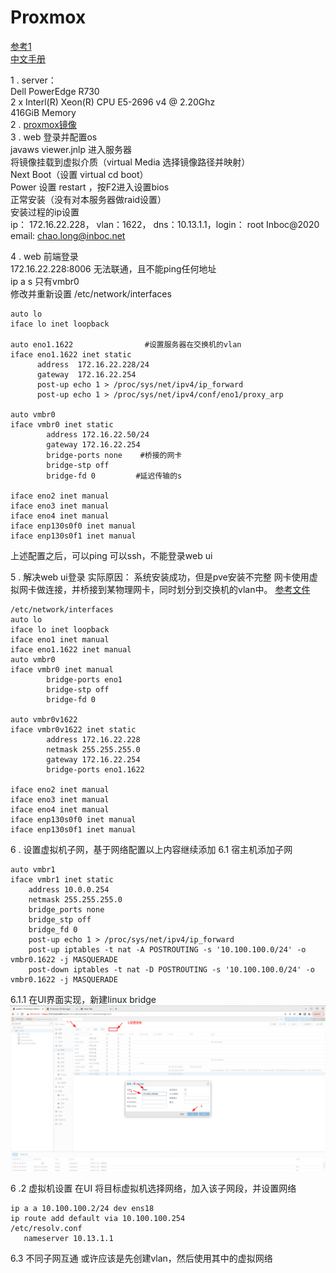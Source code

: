 # Proxmox
[参考1](https://foxi.buduanwang.vip/pve/)  
[中文手册](https://pve-doc-cn.readthedocs.io/zh_CN/latest/index.html)  

1 . server：  
	Dell PowerEdge  R730  
	2 x Interl(R) Xeon(R) CPU E5-2696 v4 @ 2.20Ghz  
	416GiB Memory  
2 .  [proxmox镜像](https://www.proxmox.com/en/downloads/proxmox-virtual-environment/iso)  
3 .  web 登录并配置os  
	 javaws viewer.jnlp 进入服务器  
	 将镜像挂载到虚拟介质（virtual Media  选择镜像路径并映射）  
	 Next Boot（设置 virtual cd boot）  
	 Power  设置 restart ，按F2进入设置bios  
	正常安装（没有对本服务器做raid设置）  
	安装过程的ip设置  
	ip： 172.16.22.228， vlan：1622， dns：10.13.1.1，login： root Inboc@2020  
	email: chao.long@inboc.net  
	
4 . web 前端登录  
	 172.16.22.228:8006 无法联通，且不能ping任何地址  
	 ip a s 只有vmbr0  
	 修改并重新设置 /etc/network/interfaces  
```
auto lo  
iface lo inet loopback  

auto eno1.1622                #设置服务器在交换机的vlan
iface eno1.1622 inet static
      address  172.16.22.228/24
      gateway  172.16.22.254
      post-up echo 1 > /proc/sys/net/ipv4/ip_forward
      post-up echo 1 > /proc/sys/net/ipv4/conf/eno1/proxy_arp

auto vmbr0
iface vmbr0 inet static
        address 172.16.22.50/24
        gateway 172.16.22.254
        bridge-ports none    #桥接的网卡
        bridge-stp off
        bridge-fd 0         #延迟传输的s

iface eno2 inet manual
iface eno3 inet manual
iface eno4 inet manual
iface enp130s0f0 inet manual
iface enp130s0f1 inet manual
```
上述配置之后，可以ping  可以ssh，不能登录web ui

5 . 解决web ui登录
   实际原因：
        系统安装成功，但是pve安装不完整
        网卡使用虚拟网卡做连接，并桥接到某物理网卡，同时划分到交换机的vlan中。
        [参考文件](https://foxi.buduanwang.vip/virtualization/pve/681.html/)
```
/etc/network/interfaces
auto lo
iface lo inet loopback
iface eno1 inet manual
iface eno1.1622 inet manual
auto vmbr0
iface vmbr0 inet manual
        bridge-ports eno1
        bridge-stp off
        bridge-fd 0

auto vmbr0v1622
iface vmbr0v1622 inet static
        address 172.16.22.228
        netmask 255.255.255.0
        gateway 172.16.22.254
        bridge-ports eno1.1622

iface eno2 inet manual
iface eno3 inet manual
iface eno4 inet manual
iface enp130s0f0 inet manual
iface enp130s0f1 inet manual
```

6 .  设置虚拟机子网，基于网络配置以上内容继续添加
6.1 宿主机添加子网
```
auto vmbr1
iface vmbr1 inet static
    address 10.0.0.254
    netmask 255.255.255.0
    bridge_ports none
    bridge_stp off
    bridge_fd 0
    post-up echo 1 > /proc/sys/net/ipv4/ip_forward
    post-up iptables -t nat -A POSTROUTING -s '10.100.100.0/24' -o vmbr0.1622 -j MASQUERADE
    post-down iptables -t nat -D POSTROUTING -s '10.100.100.0/24' -o vmbr0.1622 -j MASQUERADE
```
6.1.1 在UI界面实现，新建linux bridge   
	![|800](attachments/sub-network.png)

6 .2 虚拟机设置
 在UI 将目标虚拟机选择网络，加入该子网段，并设置网络
 ```
 ip a a 10.100.100.2/24 dev ens18
 ip route add default via 10.100.100.254
 /etc/resolv.conf
	nameserver 10.13.1.1
```

6.3 不同子网互通
	或许应该是先创建vlan，然后使用其中的虚拟网络